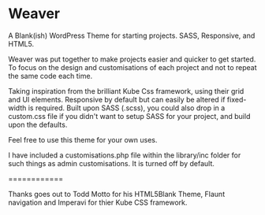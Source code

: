 Weaver
============

A Blank(ish) WordPress Theme for starting projects. SASS, Responsive, and HTML5.

Weaver was put together to make projects easier and quicker to get started. To focus on the design and customisations of each project and not to repeat the same code each time.

Taking inspiration from the brilliant Kube Css framework, using their grid and UI elements. Responsive by default but can easily be altered if fixed-width is required. Built upon SASS (.scss), you could also drop in a custom.css file if you didn't want to setup SASS for your project, and build upon the defaults.

Feel free to use this theme for your own uses.

I have included a customisations.php file within the library/inc folder for such things as admin customisations. It is turned off by default.

============

Thanks goes out to Todd Motto for his HTML5Blank Theme, Flaunt navigation and Imperavi for thier Kube CSS framework.